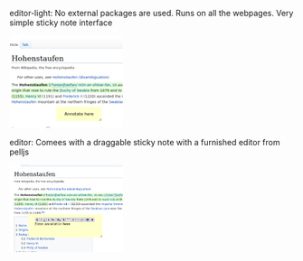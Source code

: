 editor-light: No external packages are used. Runs on all the webpages. Very simple sticky note interface 

<img width=200px src="editor-light.png">


editor: Comees with a draggable sticky note with a furnished editor from pelljs

<img width=200px src="editor.png">
